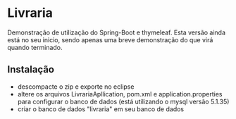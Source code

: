 ﻿# Livraria

Demonstração de utilização do Spring-Boot e thymeleaf. Esta versão ainda está no seu inicio, sendo apenas uma breve demonstração do que virá quando terminado.

## Instalação

* descompacte o zip e exporte no eclipse
* altere os arquivos LivrariaApllication, pom.xml e application.properties para configurar o banco de dados (está utilizando o mysql versão 5.1.35)
* criar o banco de dados "livraria" em seu banco de dados

